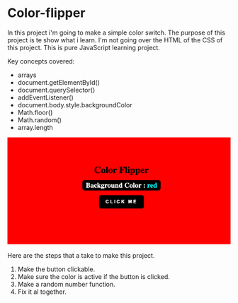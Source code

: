 # Color-flipper

In this project i'm going to make a simple color switch.
The purpose of this project is te show what i learn.
I'm not going over the HTML of the CSS of this project. This is pure JavaScript learning project.

Key concepts covered:

- arrays
- document.getElementById()
- document.querySelector()
- addEventListener()
- document.body.style.backgroundColor
- Math.floor()
- Math.random()
- array.length

![alt text](https://github.com/wilcologger/Color-flipper/blob/master/color-flipper.png)

Here are the steps that a take to make this project.

1. Make the button clickable.
2. Make sure the color is active if the button is clicked.
3. Make a random number function.
4. Fix it al together.
